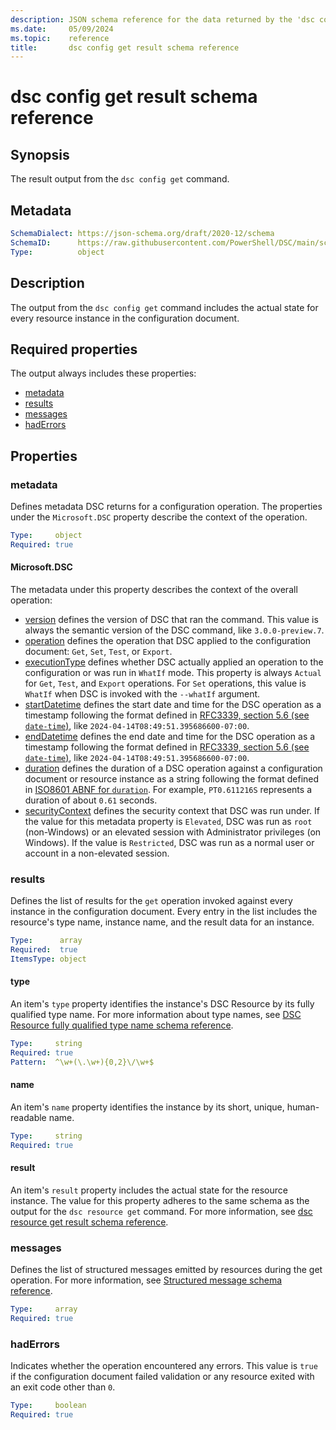 ```yaml
---
description: JSON schema reference for the data returned by the 'dsc config get' command.
ms.date:     05/09/2024
ms.topic:    reference
title:       dsc config get result schema reference
---
```


# dsc config get result schema reference

## Synopsis

The result output from the `dsc config get` command.

## Metadata

```yaml
SchemaDialect: https://json-schema.org/draft/2020-12/schema
SchemaID:      https://raw.githubusercontent.com/PowerShell/DSC/main/schemas/2024/04/outputs/config/get.json
Type:          object
```

## Description

The output from the `dsc config get` command includes the actual state for every resource instance
in the configuration document.

## Required properties

The output always includes these properties:

- [metadata](#metadata-1)
- [results](#results)
- [messages](#messages)
- [hadErrors](#haderrors)

## Properties

### metadata

Defines metadata DSC returns for a configuration operation. The properties under the
`Microsoft.DSC` property describe the context of the operation.

```yaml
Type:     object
Required: true
```

#### Microsoft.DSC

The metadata under this property describes the context of the overall operation:

- [version][01] defines the version of DSC that ran the command. This value is always the semantic
  version of the DSC command, like `3.0.0-preview.7`.
- [operation][02] defines the operation that DSC applied to the configuration document: `Get`,
  `Set`, `Test`, or `Export`.
- [executionType][03] defines whether DSC actually applied an operation to the configuration or was
  run in `WhatIf` mode. This property is always `Actual` for `Get`, `Test`, and `Export`
  operations. For `Set` operations, this value is `WhatIf` when DSC is invoked with the `--whatIf`
  argument.
- [startDatetime][04] defines the start date and time for the DSC operation as a timestamp
  following the format defined in [RFC3339, section 5.6 (see `date-time`)][05], like
  `2024-04-14T08:49:51.395686600-07:00`.
- [endDatetime][06] defines the end date and time for the DSC operation as a timestamp
  following the format defined in [RFC3339, section 5.6 (see `date-time`)][05], like
  `2024-04-14T08:49:51.395686600-07:00`.
- [duration][07] defines the duration of a DSC operation against a configuration document or
  resource instance as a string following the format defined in [ISO8601 ABNF for `duration`][08].
  For example, `PT0.611216S` represents a duration of about `0.61` seconds.
- [securityContext][09] defines the security context that DSC was run under. If the value for this
  metadata property is `Elevated`, DSC was run as `root` (non-Windows) or an elevated session with
  Administrator privileges (on Windows). If the value is `Restricted`, DSC was run as a normal user
  or account in a non-elevated session.

### results

Defines the list of results for the `get` operation invoked against every instance in the
configuration document. Every entry in the list includes the resource's type name, instance name,
and the result data for an instance.

```yaml
Type:      array
Required:  true
ItemsType: object
```

#### type

An item's `type` property identifies the instance's DSC Resource by its fully qualified type name.
For more information about type names, see
[DSC Resource fully qualified type name schema reference][10].

```yaml
Type:     string
Required: true
Pattern:  ^\w+(\.\w+){0,2}\/\w+$
```

#### name

An item's `name` property identifies the instance by its short, unique, human-readable name.

```yaml
Type:     string
Required: true
```

#### result

An item's `result` property includes the actual state for the resource instance. The value for this
property adheres to the same schema as the output for the `dsc resource get` command. For more
information, see [dsc resource get result schema reference][11].

### messages

Defines the list of structured messages emitted by resources during the get operation. For more
information, see [Structured message schema reference][12].

```yaml
Type:     array
Required: true
```

### hadErrors

Indicates whether the operation encountered any errors. This value is `true` if the configuration
document failed validation or any resource exited with an exit code other than `0`.

```yaml
Type:     boolean
Required: true
```

<!-- Link reference definitions -->
[01]: ../../metadata/Microsoft.DSC/properties.md#version
[02]: ../../metadata/Microsoft.DSC/properties.md#operation
[03]: ../../metadata/Microsoft.DSC/properties.md#executiontype
[04]: ../../metadata/Microsoft.DSC/properties.md#startdatetime
[05]: https://datatracker.ietf.org/doc/html/rfc3339#section-5.6
[06]: ../../metadata/Microsoft.DSC/properties.md#enddatetime
[07]: ../../metadata/Microsoft.DSC/properties.md#duration
[08]: https://datatracker.ietf.org/doc/html/rfc3339#appendix-A
[09]: ../../metadata/Microsoft.DSC/properties.md#securitycontext
[10]: ../../definitions/resourceType.md
[11]: ../resource/get.md
[12]: ../../definitions/message.md
